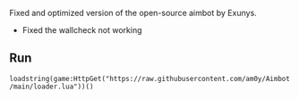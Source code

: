 Fixed and optimized version of the open-source aimbot by Exunys.

- Fixed the wallcheck not working

## Run
```loadstring(game:HttpGet("https://raw.githubusercontent.com/am0y/Aimbot/main/loader.lua"))()```
